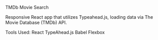 TMDb Movie Search

Responsive React app that utilizes Typeahead.js, loading data via The Movie Database (TMDb) API. 


Tools Used:
React 
TypeAhead.js 
Babel
Flexbox 